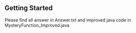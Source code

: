 ## Getting Started

Please find all answer in Answer.txt and improved java code in MysteryFunction_Improved.java
